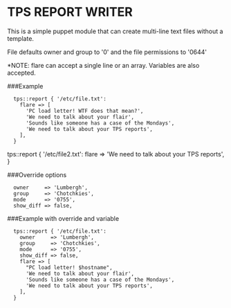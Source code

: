 TPS REPORT WRITER
=================
This is a simple puppet module that can create multi-line text files without a template.

File defaults owner and group to '0' and the file permissions to '0644'

*NOTE: flare can accept a single line or an array. Variables are also accepted.

###Example
```
  tps::report { '/etc/file.txt':
    flare => [
      'PC load letter! WTF does that mean?',
      'We need to talk about your flair',
      'Sounds like someone has a case of the Mondays',
      'We need to talk about your TPS reports',
    ],
  }
```
  tps::report { '/etc/file2.txt':
    flare => 'We need to talk about your TPS reports',
  }

###Override options
```
  owner     => 'Lumbergh',
  group     => 'Chotchkies',
  mode      => '0755',
  show_diff => false,

```

###Example with override and variable

```
  tps::report { '/etc/file.txt':
    owner     => 'Lumbergh',
    group     => 'Chotchkies',
    mode      => '0755',
    show_diff => false,
    flare => [
      "PC load letter! $hostname",
      'We need to talk about your flair',
      'Sounds like someone has a case of the Mondays',
      'We need to talk about your TPS reports',
    ],
  }
```

